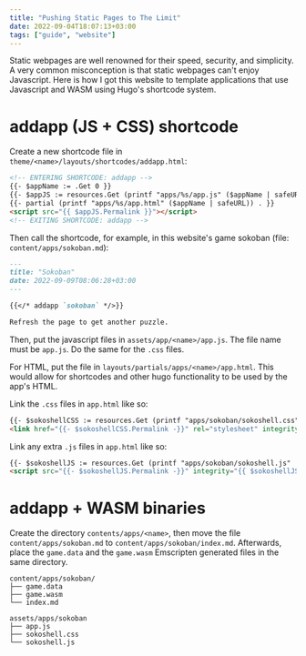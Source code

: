 ```yaml
---
title: "Pushing Static Pages to The Limit"
date: 2022-09-04T18:07:13+03:00
tags: ["guide", "website"]
---
```


Static webpages are well renowned for their speed, security, and simplicity. A
very common misconception is that static webpages can't enjoy Javascript. Here
is how I got this website to template applications that use Javascript and WASM
using Hugo's shortcode system.

# addapp (JS + CSS) shortcode
Create a new shortcode file in `theme/<name>/layouts/shortcodes/addapp.html`:

```html
<!-- ENTERING SHORTCODE: addapp -->
{{- $appName := .Get 0 }}
{{- $appJS := resources.Get (printf "apps/%s/app.js" ($appName | safeURL)) }}
{{- partial (printf "apps/%s/app.html" ($appName | safeURL)) . }}
<script src="{{ $appJS.Permalink }}"></script>
<!-- EXITING SHORTCODE: addapp -->
```

Then call the shortcode, for example, in this website's game sokoban (file:
`content/apps/sokoban.md`):

```md
---
title: "Sokoban"
date: 2022-09-09T08:06:28+03:00
---

{{</* addapp `sokoban` */>}}

Refresh the page to get another puzzle.
```

Then, put the javascript files in `assets/app/<name>/app.js`. The file name must
be `app.js`. Do the same for the `.css` files. 

For HTML, put the file in `layouts/partials/apps/<name>/app.html`. This would
allow for shortcodes and other hugo functionality to be used by the app's HTML.

Link the `.css` files in `app.html` like so:

```html
{{- $sokoshellCSS := resources.Get (printf "apps/sokoban/sokoshell.css" | safeURL) | resources.Fingerprint "md5" -}}
<link href="{{- $sokoshellCSS.Permalink -}}" rel="stylesheet" integrity="{{ $sokoshellCSS.Data.Integrity }}" />
```

Link any extra `.js` files in `app.html` like so:

```html
{{- $sokoshellJS := resources.Get (printf "apps/sokoban/sokoshell.js" | safeURL) |resources.Fingerprint "md5" -}}
<script src="{{- $sokoshellJS.Permalink -}}" integrity="{{ $sokoshellJS.Data.Integrity }}"></script>
```

# addapp + WASM binaries
Create the directory `contents/apps/<name>`, then move the file
`content/apps/sokoban.md` to `content/apps/sokoban/index.md`. Afterwards, place
the `game.data` and the `game.wasm` Emscripten generated files in the same
directory.

```
content/apps/sokoban/
├── game.data
├── game.wasm
└── index.md
```

```
assets/apps/sokoban
├── app.js
├── sokoshell.css
└── sokoshell.js
```
